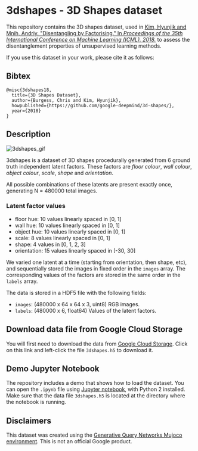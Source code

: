 # 3dshapes - 3D Shapes dataset

This repository contains the 3D shapes dataset, used in 
[Kim, Hyunjik and Mnih, Andriy. "Disentangling by Factorising." In *Proceedings of the 35th International Conference on Machine Learning (ICML). 2018.*](http://proceedings.mlr.press/v80/kim18b.html)
to assess the disentanglement properties of unsupervised learning methods.

If you use this dataset in your work, please cite it as follows:
## Bibtex

```
@misc{3dshapes18,
  title={3D Shapes Dataset},
  author={Burgess, Chris and Kim, Hyunjik},
  howpublished={https://github.com/google-deepmind/3d-shapes/},
  year={2018}
}
```

## Description

![3dshapes_gif](3dshapes.gif)

3dshapes is a dataset of 3D shapes procedurally generated from 6 ground truth
independent latent factors. These factors are *floor colour*, *wall colour*, *object colour*,
*scale*, *shape* and *orientation*.

All possible combinations of these latents are present exactly once, generating N = 480000 total images.

### Latent factor values

*   floor hue: 10 values linearly spaced in [0, 1]
*   wall hue: 10 values linearly spaced in [0, 1]
*   object hue: 10 values linearly spaced in [0, 1]
*   scale: 8 values linearly spaced in [0, 1]
*   shape: 4 values in [0, 1, 2, 3]
*   orientation: 15 values linearly spaced in [-30, 30]

We varied one latent at a time (starting from orientation, then shape, etc), and sequentially stored the images in fixed order in the `images` array. The corresponding values of the factors are stored in the same order in the `labels` array.

The data is stored in a HDF5 file with the following fields:

*   `images`: (480000 x 64 x 64 x 3, uint8) RGB images.
*   `labels`: (480000 x 6, float64) Values of the latent factors.

## Download data file from Google Cloud Storage
You will first need to download the data from [Google Cloud Storage](https://console.cloud.google.com/storage/browser/3d-shapes). Click on this link and left-click the file `3dshapes.h5` to download it.

## Demo Jupyter Notebook

The repository includes a demo that shows how to load the dataset. You can open
the `.ipynb` file using [Jupyter notebook](http://jupyter.org/install.html),
with Python 2 installed. Make sure that the data file `3dshapes.h5` is located
at the directory where the notebook is running.


## Disclaimers

This dataset was created using the [Generative Query Networks Mujoco
environment](https://github.com/deepmind/gqn-datasets).
This is not an official Google product.


